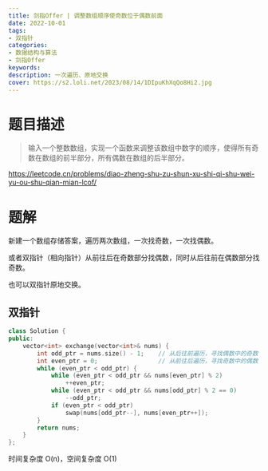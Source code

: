 ```yaml
---
title: 剑指Offer | 调整数组顺序使奇数位于偶数前面
date: 2022-10-01
tags:
- 双指针
categories:
- 数据结构与算法
- 剑指Offer
keywords:
description: 一次遍历、原地交换
cover: https://s2.loli.net/2023/08/14/1DIpuKhXqQo8Hi2.jpg
---
```


# 题目描述

> 输入一个整数数组，实现一个函数来调整该数组中数字的顺序，使得所有奇数在数组的前半部分，所有偶数在数组的后半部分。

https://leetcode.cn/problems/diao-zheng-shu-zu-shun-xu-shi-qi-shu-wei-yu-ou-shu-qian-mian-lcof/


# 题解

新建一个数组存储答案，遍历两次数组，一次找奇数，一次找偶数。

或者双指针（相向指针）从前往后在奇数部分找偶数，同时从后往前在偶数部分找奇数。

也可以双指针原地交换。

## 双指针

``` C++
class Solution {
public:
    vector<int> exchange(vector<int>& nums) {
        int odd_ptr = nums.size() - 1;    // 从后往前遍历，寻找偶数中的奇数
        int even_ptr = 0;                 // 从前往后遍历，寻找奇数中的偶数
        while (even_ptr < odd_ptr) {
            while (even_ptr < odd_ptr && nums[even_ptr] % 2)
                ++even_ptr;
            while (even_ptr < odd_ptr && nums[odd_ptr] % 2 == 0)
                --odd_ptr;
            if (even_ptr < odd_ptr)
                swap(nums[odd_ptr--], nums[even_ptr++]);
        }
        return nums;
    }
};
```

时间复杂度 O(n)，空间复杂度 O(1)